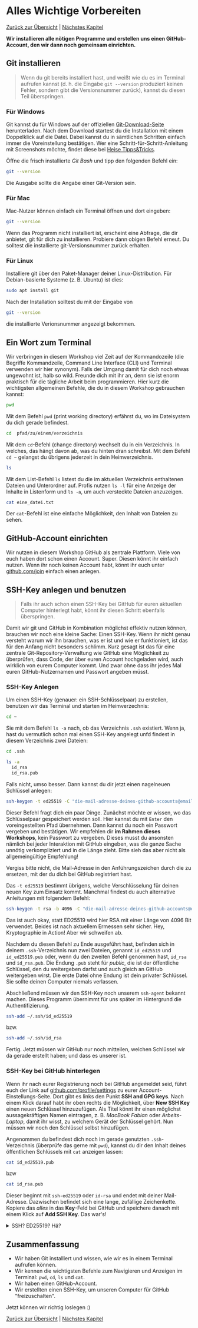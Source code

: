 # Alles Wichtige Vorbereiten

[Zurück zur Übersicht](/git-workshop/) | [Nächstes Kapitel](/git-workshop/2-basics)

**Wir installieren alle nötigen Programme und erstellen uns einen
GitHub-Account, den wir dann noch gemeinsam einrichten.**

## Git installieren

> Wenn du git bereits installiert hast, und weißt wie du es im Terminal aufrufen
> kannst (d. h. die Eingabe `git --version` produziert keinen Fehler, sondern
> gibt die Versionsnummer zurück), kannst du diesen Teil überspringen.

### Für Windows

Git kannst du für Windows auf der offiziellen
[Git-Download-Seite](https://git-scm.com/download/win) herunterladen. Nach dem
Download startest du die Installation mit einem Doppelklick auf die Datei. Dabei
kannst du in sämtlichen Schritten einfach immer die Voreinstellung bestätigen.
Wer eine Schritt-für-Schritt-Anleitung mit Screenshots möchte, findet diese bei
[Heise Tipps&Tricks](https://www.heise.de/tipps-tricks/Git-auf-Windows-installieren-und-einrichten-5046134.html).

Öffne die frisch installierte *Git Bash* und tipp den folgenden Befehl ein:

```bash
git --version
```

Die Ausgabe sollte die Angabe einer Git-Version sein.

### Für Mac

Mac-Nutzer können einfach ein Terminal öffnen und dort eingeben:

```bash
git --version
```

Wenn das Programm nicht installiert ist, erscheint eine Abfrage, die dir
anbietet, git für dich zu installieren. Probiere dann obigen Befehl erneut. Du
solltest die installierte git-Versionsnummer zurück erhalten.

### Für Linux

Installiere git über den Paket-Manager deiner Linux-Distribution. Für
Debian-basierte Systeme (z. B. Ubuntu) ist dies:

```bash
sudo apt install git
```

Nach der Installation solltest du mit der Eingabe von

```bash
git --version
```

die installierte Verionsnummer angezeigt bekommen.

## Ein Wort zum Terminal

Wir verbringen in diesem Workshop viel Zeit auf der Kommandozeile (die Begriffe
Kommandzeile, Command Line Interface (CLI) und Terminal verwenden wir hier
synonym). Falls der Umgang damit für dich noch etwas ungewohnt ist, halb so
wild. Freunde dich mit ihr an, denn sie ist enorm praktisch für die tägliche
Arbeit beim programmieren. Hier kurz die wichtigsten allgemeinen Befehle, die du
in diesem Workshop gebrauchen kannst:

```bash
pwd
```

Mit dem Befehl `pwd` (print working directory) erfährst du, wo im Dateisystem du
dich gerade befindest.

```bash
cd  pfad/zu/einem/verzeichnis
```

Mit dem `cd`-Befehl (change directory) wechselt du in ein Verzeichnis. In
welches, das hängt davon ab, was du hinten dran schreibst. Mit dem Befehl `cd ~`
gelangst du übrigens jederzeit in dein Heimverzeichnis.

```bash
ls
```

Mit dem List-Befehl `ls` listest du die im aktuellen Verzeichnis enthaltenen
Dateien und Unterordner auf. Profis nutzen `ls -l` für eine Anzeige der Inhalte
in Listenform und `ls -a`, um auch versteckte Dateien anzuzeigen.

```bash
cat eine_datei.txt
```

Der `cat`-Befehl ist eine einfache Möglichkeit, den Inhalt von Dateien zu sehen.

## GitHub-Account einrichten

Wir nutzen in diesem Workshop GitHub als zentrale Plattform. Viele von euch
haben dort schon einen Account. Super. Diesen könnt ihr einfach nutzen. Wenn ihr
noch keinen Account habt, könnt ihr euch unter
[github.com/join](https://github.com/join) einfach einen anlegen.

## SSH-Key anlegen und benutzen

> Falls ihr auch schon einen SSH-Key bei GitHub für euren aktuellen Computer
> hinterlegt habt, könnt ihr diesen Schritt ebenfalls überspringen.

Damit wir git und GitHub in Kombination möglichst effektiv nutzen können,
brauchen wir noch eine kleine Sache: Einen SSH-Key. Wenn ihr nicht genau
versteht warum wir ihn brauchen, was er ist und wie er funktioniert, ist das für
den Anfang nicht besonders schlimm. Kurz gesagt ist das für eine zentrale
Git-Repository-Verwaltung wie GitHub eine Möglichkeit zu überprüfen, dass Code,
der über euren Account hochgeladen wird, auch wirklich von eurem Computer kommt.
Und zwar ohne dass ihr jedes Mal euren GitHub-Nutzernamen und Passwort angeben
müsst.

### SSH-Key Anlegen

Um einen SSH-Key (genauer: ein SSH-Schlüsselpaar) zu erstellen, benutzen wir das
Terminal und starten im Heimverzechnis:

```bash
cd ~
```

Sie mit dem Befehl `ls -a` nach, ob das Verzeichnis `.ssh` existiert. Wenn ja,
hast du vermutlich schon mal einen SSH-Key angelegt unfd findest in diesem
Verzeichnis zwei Dateien:

```bash
cd .ssh

ls -a
  id_rsa
  id_rsa.pub
```

Falls nicht, umso besser. Dann kannst du dir jetzt einen nagelneuen Schlüssel
anlegen:

```bash
ssh-keygen -t ed25519 -C "die-mail-adresse-deines-github-accounts@email.com"
```

Dieser Befehl fragt dich ein paar Dinge. Zunächst möchte er wissen, wo das
Schlüsselpaar gespeichert werden soll. Hier kannst du mit `Enter` den
voreingestellten Pfad übernehmen. Dann kannst du noch ein Passwort vergeben und
bestätigen. Wir empfehlen dir **im Rahmen dieses Workshops**, kein Passwort zu
vergeben. Dieses musst du ansonsten nämlich bei jeder Interaktion mit GitHub
eingeben, was die ganze Sache unnötig verkompliziert und in die Länge zieht.
Bitte sieh das aber nicht als allgemeingültige Empfehlung!

Vergiss bitte nicht, die Mail-Adresse in den Anführungszeichen durch die zu
ersetzen, mit der du dich bei GitHub registriert hast.

Das `-t ed25519` bestimmt übrigens, welche Verschlüsselung für deinen neuen Key
zum Einsatz kommt. Manchmal findest du auch alternative Anleitungen mit
folgendem Befehl:

```bash
ssh-keygen -t rsa -b 4096 -C "die-mail-adresse-deines-github-accounts@email.com"
```

Das ist auch okay, statt ED25519 wird hier RSA mit einer Länge von 4096 Bit
verwendet. Beides ist nach aktuellem Ermessen sehr sicher. Hey, Kryptographie in
Action! Aber wir schweifen ab.

Nachdem du diesen Befehl zu Ende ausgeführt hast, befinden sich in deinem
`.ssh`-Verzeichnis nun zwei Dateien, genannt `id_ed25519` und `id_ed25519.pub`
oder, wenn du den zweiten Befehl genommen hast, `id_rsa` und `id_rsa.pub`. Die
Endung `.pub` steht für *public*, die ist der öffentliche Schlüssel, den du
weitergeben darfst und auch gleich an GitHub weitergeben wirst. Die erste Datei
ohne Endung ist dein privater Schlüssel. Sie sollte deinen Computer niemals
verlassen.

Abschließend müssen wir den SSH-Key noch unserem `ssh-agent` bekannt machen.
Dieses Programm übernimmt für uns später im Hintergrund die Authentifizierung.

```bash
ssh-add ~/.ssh/id_ed25519
```

bzw.

```bash
ssh-add ~/.ssh/id_rsa
```

Fertig. Jetzt müssen wir GitHub nur noch mitteilen, welchen Schlüssel wir da
gerade erstellt haben; und dass es unserer ist.

### SSH-Key bei GitHub hinterlegen

Wenn ihr nach eurer Registrierung noch bei GitHub angemeldet seid, führt euch
der Link auf [github.com/profile/settings](https://github.com/settings/profile)
zu eurer Account-Einstellungs-Seite. Dort gibt es links den Punkt **SSH and GPG
keys**. Nach einem Klick darauf habt ihr oben rechts die Möglichkeit, über **New
SSH Key** einen neuen Schlüssel hinzuzufügen. Als Titel könnt ihr einen
möglichst aussagekräftigen Namen eintragen, z. B. *MacBook Fabian* oder
*Arbeits-Laptop*, damit ihr wisst, zu welchem Gerät der Schlüssel gehört. Nun
müssen wir noch den Schlüssel selbst hinzufügen.

Angenommen du befindest dich noch im gerade genutzten `.ssh`-Verzeichnis
(überprüfe das gerne mit `pwd`), kannst du dir den Inhalt deines öffentlichen
Schlüssels mit `cat` anzeigen lassen:

```bash
cat id_ed25519.pub
```

bzw 

```bash
cat id_rsa.pub
```

Dieser beginnt mit `ssh-ed25519` oder `id-rsa` und endet mit deiner
Mail-Adresse. Dazwischen befindet sich eine lange, zufällige Zeichenkette.
Kopiere das *alles* in das **Key**-Feld bei GitHub und speichere danach mit
einem Klick auf **Add SSH Key**. Das war's!

<details>
<summary>SSH? ED25519? Hä?</summary>
Falls dir nicht genau klar ist, was da gerade passiert ist, mach dir nichts
draus. Da ist ein notwendiger Schritt, um effizient mit GitHub (bzw. mit jedem
Git-Anbieter da draußen) arbeiten zu können. Das hat nicht wirklich was mit git
direkt zu tun, ist aber als Vorbereitung nötig. Wir werden uns im Rest des
Workshops nicht mehr wirklich damit befassen. (Außer du hast ein Passwort für
deinen Schlüssel vergeben, dann wünschen wir dir viel Spaß beim Tippen...)
Spätestens in einer Kryptographie-Vorlesung werden dir SSH und das
Public/Private-Key-Verfahren aber wieder über den Weg laufen. Für Interessierte:
<a href="https://de.m.wikipedia.org/wiki/Public-Key-Authentifizierung">Wikipedia über das Public-Key-Verfahren</a>.
</details>

## Zusammenfassung

* Wir haben Git installiert und wissen, wie wir es in einem Terminal aufrufen
  können.
* Wir kennen die wichtigsten Befehle zum Navigieren und Anzeigen im Terminal:
  `pwd`, `cd`, `ls` und `cat`.
* Wir haben einen GitHub-Account.
* Wir erstellten einen SSH-Key, um unseren Computer für GitHub "freizuschalten".

Jetzt können wir richtig loslegen :)

[Zurück zur Übersicht](/git-workshop/) | [Nächstes Kapitel](/git-workshop/2-basics)